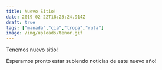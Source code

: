 ```yaml
---
title: Nuevo Sitio!
date: 2019-02-22T18:23:24.914Z
draft: true
tags: ["manada","cia","tropa","ruta"]
image: /img/uploads/tenor.gif
---
```

Tenemos nuevo sitio!

Esperamos pronto estar subiendo noticias de este nuevo año!
